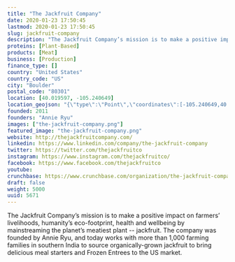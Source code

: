 ```yaml
---
title: "The Jackfruit Company"
date: 2020-01-23 17:50:45
lastmod: 2020-01-23 17:50:45
slug: jackfruit-company
description: "The Jackfruit Company’s mission is to make a positive impact on farmers’ livelihoods, humanity’s eco-footprint, health and wellbeing by mainstreaming the planet’s meatiest plant -- jackfruit.  The company was founded by Annie Ryu, and today works with more than 1,000 farming families in southern India to source organically-grown jackfruit to bring delicious meal starters and Frozen Entrees to the US market."
proteins: [Plant-Based]
products: [Meat]
business: [Production]
finance_type: []
country: "United States"
country_code: "US"
city: "Boulder"
postal_code: "80301"
location: [40.019597, -105.240649]
location_geojson: "{\"type\":\"Point\",\"coordinates\":[-105.240649,40.019597]}"
founded: 2011
founders: "Annie Ryu"
images: ["the-jackfruit-company.png"]
featured_image: "the-jackfruit-company.png"
website: http://thejackfruitcompany.com/
linkedin: https://www.linkedin.com/company/the-jackfruit-company
twitter: https://twitter.com/thejackfruitco
instagram: https://www.instagram.com/thejackfruitco/
facebook: https://www.facebook.com/thejackfruitco
youtube: 
crunchbase: https://www.crunchbase.com/organization/the-jackfruit-company
draft: false
weight: 5000
uuid: 5671
---
```

The Jackfruit Company’s mission is to make a positive impact on farmers’ livelihoods, humanity’s eco-footprint, health and wellbeing by mainstreaming the planet’s meatiest plant -- jackfruit.  The company was founded by Annie Ryu, and today works with more than 1,000 farming families in southern India to source organically-grown jackfruit to bring delicious meal starters and Frozen Entrees to the US market.
